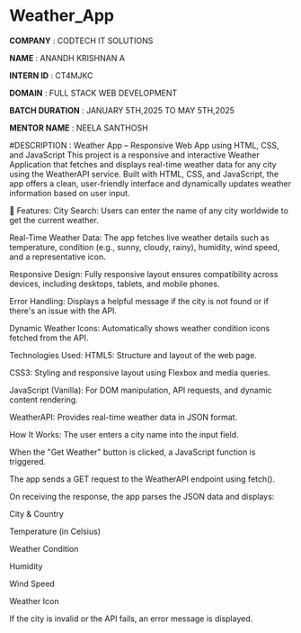 # Weather_App

**COMPANY** : CODTECH IT SOLUTIONS

**NAME** : ANANDH KRISHNAN A

**INTERN ID** : CT4MJKC

**DOMAIN** : FULL STACK WEB DEVELOPMENT

**BATCH DURATION** : JANUARY 5TH,2025 TO MAY 5TH,2025

**MENTOR NAME** : NEELA SANTHOSH

#DESCRIPTION :
 Weather App – Responsive Web App using HTML, CSS, and JavaScript
This project is a responsive and interactive Weather Application that fetches and displays real-time weather data for any city using the WeatherAPI service. Built with HTML, CSS, and JavaScript, the app offers a clean, user-friendly interface and dynamically updates weather information based on user input.

🔧 Features:
City Search: Users can enter the name of any city worldwide to get the current weather.

Real-Time Weather Data: The app fetches live weather details such as temperature, condition (e.g., sunny, cloudy, rainy), humidity, wind speed, and a representative icon.

Responsive Design: Fully responsive layout ensures compatibility across devices, including desktops, tablets, and mobile phones.

Error Handling: Displays a helpful message if the city is not found or if there's an issue with the API.

Dynamic Weather Icons: Automatically shows weather condition icons fetched from the API.

Technologies Used:
HTML5: Structure and layout of the web page.

CSS3: Styling and responsive layout using Flexbox and media queries.

JavaScript (Vanilla): For DOM manipulation, API requests, and dynamic content rendering.

WeatherAPI: Provides real-time weather data in JSON format.

How It Works:
The user enters a city name into the input field.

When the "Get Weather" button is clicked, a JavaScript function is triggered.

The app sends a GET request to the WeatherAPI endpoint using fetch().

On receiving the response, the app parses the JSON data and displays:

City & Country

Temperature (in Celsius)

Weather Condition

Humidity

Wind Speed

Weather Icon

If the city is invalid or the API fails, an error message is displayed.

